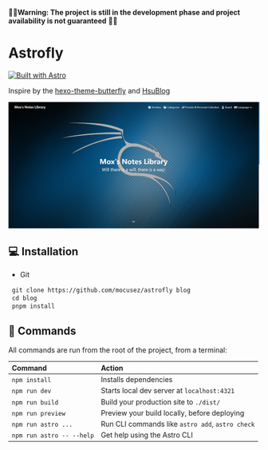 🚧🚧**Warning: The project is still in the development phase and project availability is not guaranteed** 🚧🚧

# Astrofly

[![Built with Astro](https://astro.badg.es/v1/built-with-astro.svg)](https://astro.build)

Inspire by the [hexo-theme-butterfly](https://github.com/jerryc127/hexo-theme-butterfly) and [HsuBlog](https://github.com/KraHsu/HsuBlog)

![image-20241226125647006](README.assets/image-20241226125647006.png)



## 💻 Installation

- Git

 ```
  git clone https://github.com/mocusez/astrofly blog
  cd blog
  pnpm install
 ```



## 🧞 Commands

All commands are run from the root of the project, from a terminal:

| Command                   | Action                                           |
| :------------------------ | :----------------------------------------------- |
| `npm install`             | Installs dependencies                            |
| `npm run dev`             | Starts local dev server at `localhost:4321`      |
| `npm run build`           | Build your production site to `./dist/`          |
| `npm run preview`         | Preview your build locally, before deploying     |
| `npm run astro ...`       | Run CLI commands like `astro add`, `astro check` |
| `npm run astro -- --help` | Get help using the Astro CLI                     |

